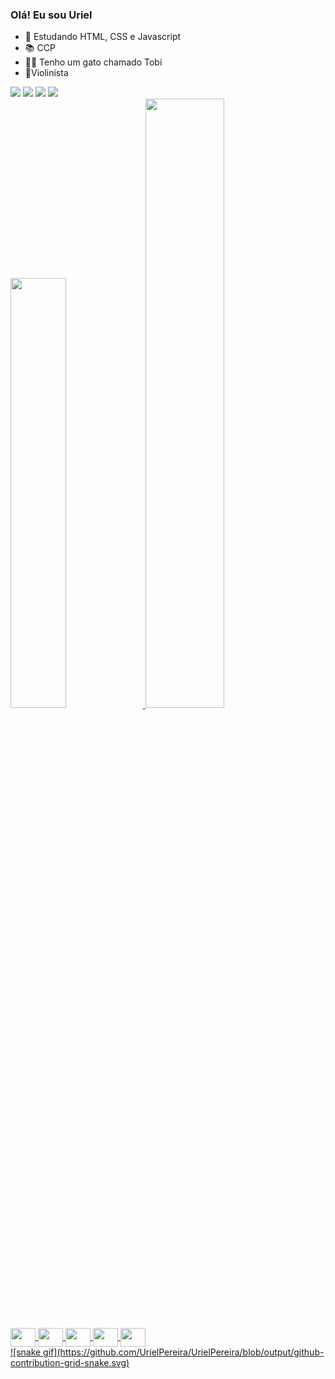 ### Olá! Eu sou Uriel

- 🌱 Estudando HTML, CSS e Javascript
- 📚 CCP  
- 🐱‍👤 Tenho um gato chamado Tobi
- 🎻Violinista

<div>
  <a href="https://web.facebook.com/uriel.pereiratavaresvieira" target="_blank" > <img src="https://img.shields.io/badge/Facebook-1877F2?style=for-the-badge&logo=facebook&logoColor=white" target="_blank"></a>
  <a href="https://www.instagram.com/urielptv/" target="_blank" > <img src="https://img.shields.io/badge/Instagram-E4405F?style=for-the-badge&logo=instagram&logoColor=white" target="_blank"></a>
  <a href="https://www.linkedin.com/in/uriel-vieira-266541234/" target="_blank" > <img src="https://img.shields.io/badge/LinkedIn-0077B5?style=for-the-badge&logo=linkedin&logoColor=white" target="_blank"></a>
  <a href="mailto:urielptv@gmail.com" target="_blank" > <img src="https://img.shields.io/badge/Gmail-D14836?style=for-the-badge&logo=gmail&logoColor=white" target="_blank"></a>
</div>
<div>
  <a href="https://github.com/UrielPereira">
  <img width="42%" src="https://github-readme-stats.vercel.app/api?username=UrielPereira&show_icons=true&theme=vision-friendly-dark">
  <img width="50%" src="https://github-readme-stats.vercel.app/api/top-langs/?username=UrielPereira&layout=compact&theme=vision-friendly-dark">
</div>
<br>
<div style="display: inline_block">
    <img align="center" alt="" height="30" width="40" src="https://cdn.jsdelivr.net/gh/devicons/devicon/icons/html5/html5-plain.svg">
    <img align="center" alt="" height="30" width="40" src="https://cdn.jsdelivr.net/gh/devicons/devicon/icons/css3/css3-plain.svg">
    <img align="center" alt="" height="30" width="40" src="https://cdn.jsdelivr.net/gh/devicons/devicon/icons/javascript/javascript-plain.svg">
    <img align="center" alt="" height="30" width="40" src="https://cdn.jsdelivr.net/gh/devicons/devicon/icons/java/java-original.svg">
    <img align="center" alt="" height="30" width="40" src="https://cdn.jsdelivr.net/gh/devicons/devicon/icons/python/python-original.svg">
 </div>
  ![snake gif](https://github.com/UrielPereira/UrielPereira/blob/output/github-contribution-grid-snake.svg)
